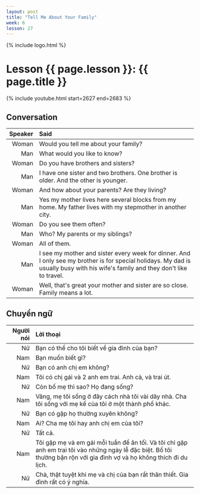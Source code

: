 ```yaml
---
layout: post
title: "Tell Me About Your Family"
week: 6
lesson: 27
---
```


{% include logo.html %}

# Lesson {{ page.lesson }}: {{ page.title }}

{% include youtube.html start=2627 end=2683 %}

## Conversation

Speaker | Said
---: | :---
Woman | Would you tell me about your family?
Man | What would you like to know?
Woman | Do you have brothers and sisters?
Man | I have one sister and two brothers. One brother is older. And the other is younger.
Woman | And how about your parents? Are they living?
Man | Yes my mother lives here several blocks from my home. My father lives with my stepmother in another city.
Woman | Do you see them often?
Man | Who? My parents or my siblings?
Woman | All of them.
Man | I see my mother and sister every week for dinner. And I only see my brother is for special holidays. My dad is usually busy with his wife's family and they don't like to travel.
Woman | Well, that's great your mother and sister are so close. Family means a lot.

## Chuyển ngữ

Người nói | Lời thoại
---: | :---
Nữ | Bạn có thể cho tôi biết về gia đình của bạn?
Nam | Bạn muốn biết gì?
Nữ | Bạn có anh chị em không?
Nam | Tôi có chị gái và 2 anh em trai. Anh cả, và trai út.
Nữ | Còn bố mẹ thì sao? Họ đang sống?
Nam | Vâng, mẹ tôi sống ở đây cách nhà tôi vài dãy nhà. Cha tôi sống với mẹ kế của tôi ở một thành phố khác.
Nữ | Bạn có gặp họ thường xuyên không?
Nam | Ai? Cha mẹ tôi hay anh chị em của tôi?
Nữ | Tất cả.
Nam | Tôi gặp mẹ và em gái mỗi tuần để ăn tối. Và tôi chỉ gặp anh em trai tôi vào những ngày lễ đặc biệt. Bố tôi thường bận rộn với gia đình vợ và họ không thích đi du lịch.
Nữ | Chà, thật tuyệt khi mẹ và chị của bạn rất thân thiết. Gia đình rất có ý nghĩa.
